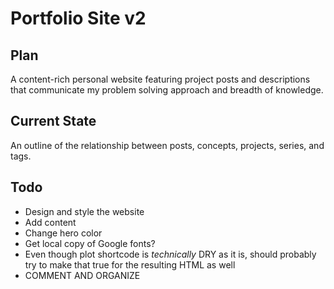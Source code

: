 # Portfolio Site v2

## Plan

A content-rich personal website featuring project posts and descriptions that communicate my problem solving approach and breadth of knowledge.

## Current State

An outline of the relationship between posts, concepts, projects, series, and tags.

## Todo

- Design and style the website
- Add content
- Change hero color
- Get local copy of Google fonts?
- Even though plot shortcode is *technically* DRY as it is, should probably try to make that true for the resulting HTML as well
- COMMENT AND ORGANIZE